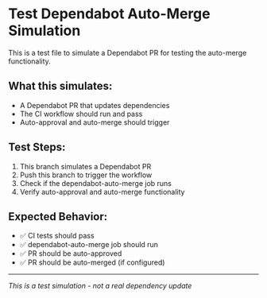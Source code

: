 # Test Dependabot Auto-Merge Simulation

This is a test file to simulate a Dependabot PR for testing the auto-merge functionality.

## What this simulates:
- A Dependabot PR that updates dependencies
- The CI workflow should run and pass
- Auto-approval and auto-merge should trigger

## Test Steps:
1. This branch simulates a Dependabot PR
2. Push this branch to trigger the workflow
3. Check if the dependabot-auto-merge job runs
4. Verify auto-approval and auto-merge functionality

## Expected Behavior:
- ✅ CI tests should pass
- ✅ dependabot-auto-merge job should run
- ✅ PR should be auto-approved
- ✅ PR should be auto-merged (if configured)

---
*This is a test simulation - not a real dependency update* 